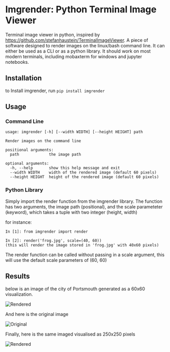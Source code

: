 # Imgrender: Python Terminal Image Viewer

Terminal image viewer in python, inspired by https://github.com/stefanhaustein/TerminalImageViewer. A piece of software designed to render
images on the linux/bash command line. It can either be used as a CLI or as a python library. It should work on most modern terminals, including mobaxterm for windows and jupyter notebooks.

## Installation

to Install imgrender, run `pip install imgrender`


## Usage

### Command Line


```
usage: imgrender [-h] [--width WIDTH] [--height HEIGHT] path

Render images on the command line

positional arguments:
  path             the image path

optional arguments:
  -h, --help       show this help message and exit
  --width WIDTH    width of the rendered image (default 60 pixels)
  --height HEIGHT  height of the rendered image (default 60 pixels)
```

### Python Library

Simply import the render function from the imgrender library. The function has two arguments, the image path (positional), and the scale parameteter (keyword), which takes a tuple with two integer (height, width)

for instance:

```
In [1]: from imgrender import render

In [2]: render('frog.jpg', scale=(40, 60))
(this will render the image stored in 'frog.jpg' with 40x60 pixels)
```

The render function can be called without passing in a scale argument, this will use the default scale parameters of (60, 60)


## Results

below is an image of the city of Portsmouth generated as a 60x60 visualization.

![Rendered](https://raw.githubusercontent.com/FlickDUB/imgrender/master/assets/pompey60.jpg)

And here is the original image

![Original](https://raw.githubusercontent.com/FlickDUB/imgrender/master/assets/pompey.jpg)

Finally, here is the same imaged visualised as 250x250 pixels

![Rendered](https://raw.githubusercontent.com/FlickDUB/imgrender/master/assets/pompey250.jpg)

